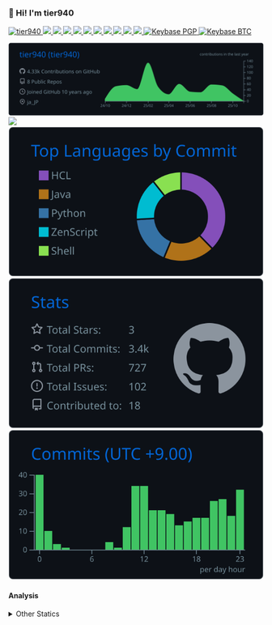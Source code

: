 ### 👋 Hi! I'm tier940

<p align="left"> 
  <a href="https://github.com/tier940/tier940/">
    <img src="https://komarev.com/ghpvc/?username=tier940" alt="tier940" />
  </a>
  <a href="http://twitter.com/tier940">
    <img height="20" src="https://img.shields.io/twitter/follow/tier940?label=Twitter&logo=twitter&style=flat" />
  </a>
  <a href="https://github.com/tier940">
    <img height="20" src="https://img.shields.io/github/followers/tier940?label=follow&logo=github&style=flat" />
  </a>
  <a href="https://www.reddit.com/user/tier940">
    <img height="20" src="https://img.shields.io/reddit/user-karma/combined/tier940?label=Reddit&logo=reddit&style=flat" />
  </a>
  <a href="https://stackoverflow.com/users/17317833/tier940">
    <img height="20" src="https://img.shields.io/stackexchange/stackoverflow/r/17317833?label=StackOverflow&logo=stack-overflow&style=flat" />
  </a>
  <a href="https://zenn.dev/tier940">
    <img height="20" src="https://zenn.badge.nikaera.com/s/tier940/likes" />
  </a>
  <a href="https://zenn.dev/tier940">
    <img height="20" src="https://zenn.badge.nikaera.com/s/tier940/followers" />
  </a>
  <a href="https://zenn.dev/tier940">
    <img height="20" src="https://zenn.badge.nikaera.com/s/tier940/articles" />
  </a>
  <a href="http://qiita.com/tier940">
    <img height="20" src="https://qiita-badge.apiapi.app/s/tier940/posts.svg" />
  </a>
  <a href="http://qiita.com/tier940">
    <img height="20" src="https://qiita-badge.apiapi.app/s/tier940/contributions.svg" />
  </a>
  <a href="https://github.com/tier940/tier940/">
    <img height="20" src="https://github.com/tier940/tier940/actions/workflows/main.yml/badge.svg" />
  </a>
  <a href="https://keybase.io/tier940">
    <img alt="Keybase PGP" src="https://img.shields.io/keybase/pgp/tier940">
  </a>
  <a href="https://keybase.io/tier940">
    <img alt="Keybase BTC" src="https://img.shields.io/keybase/btc/tier940">
  </a>
</p>

[![](https://raw.githubusercontent.com/tier940/tier940/main/profile-summary-card-output/github_dark/0-profile-details.svg)](https://github.com/vn7n24fzkq/github-profile-summary-cards)
[![](https://raw.githubusercontent.com/tier940/tier940/main/profile-summary-card-output/github_dark/1-repos-per-language.svg)](https://github.com/vn7n24fzkq/github-profile-summary-cards) [![](https://raw.githubusercontent.com/tier940/tier940/main/profile-summary-card-output/github_dark/2-most-commit-language.svg)](https://github.com/vn7n24fzkq/github-profile-summary-cards)
[![](https://raw.githubusercontent.com/tier940/tier940/main/profile-summary-card-output/github_dark/3-stats.svg)](https://github.com/vn7n24fzkq/github-profile-summary-cards) [![](https://raw.githubusercontent.com/tier940/tier940/main/profile-summary-card-output/github_dark/4-productive-time.svg)](https://github.com/vn7n24fzkq/github-profile-summary-cards)


#### Analysis
<!-- <img height="150" src="https://github.com/tier940/tier940/blob/master/images/stat.svg" alt="Alternative Text"/> -->

<details>
  <summary>Other Statics</summary>
  <!--START_SECTION:waka-->
![Code Time](http://img.shields.io/badge/Code%20Time-4%2C469%20hrs%209%20mins-blue)

**🐱 My GitHub Data** 

> 📦 35.4 kB Used in GitHub's Storage 
 > 
> 💼 Opted to Hire
 > 
> 📜 8 Public Repositories 
 > 
> 🔑 5 Private Repositories 
 > 
**I'm an Early 🐤** 

```text
🌞 Morning                2879 commits        ████░░░░░░░░░░░░░░░░░░░░░   16.58 % 
🌆 Daytime                6261 commits        █████████░░░░░░░░░░░░░░░░   36.07 % 
🌃 Evening                6400 commits        █████████░░░░░░░░░░░░░░░░   36.87 % 
🌙 Night                  1820 commits        ███░░░░░░░░░░░░░░░░░░░░░░   10.48 % 
```
📅 **I'm Most Productive on Saturday** 

```text
Monday                   1756 commits        ███░░░░░░░░░░░░░░░░░░░░░░   10.12 % 
Tuesday                  2813 commits        ████░░░░░░░░░░░░░░░░░░░░░   16.20 % 
Wednesday                2162 commits        ███░░░░░░░░░░░░░░░░░░░░░░   12.45 % 
Thursday                 1765 commits        ███░░░░░░░░░░░░░░░░░░░░░░   10.17 % 
Friday                   2444 commits        ████░░░░░░░░░░░░░░░░░░░░░   14.08 % 
Saturday                 3222 commits        █████░░░░░░░░░░░░░░░░░░░░   18.56 % 
Sunday                   3198 commits        █████░░░░░░░░░░░░░░░░░░░░   18.42 % 
```


📊 **This Week I Spent My Time On** 

```text
🕑︎ Time Zone: Asia/Tokyo

💬 Programming Languages: 
Other                    24 hrs 39 mins      ██████████████████████░░░   86.19 % 
Java                     1 hr 34 mins        █░░░░░░░░░░░░░░░░░░░░░░░░   05.48 % 
Markdown                 1 hr 12 mins        █░░░░░░░░░░░░░░░░░░░░░░░░   04.21 % 
Gradle                   14 mins             ░░░░░░░░░░░░░░░░░░░░░░░░░   00.85 % 
YAML                     12 mins             ░░░░░░░░░░░░░░░░░░░░░░░░░   00.75 % 

🔥 Editors: 
Edge                     24 hrs 23 mins      █████████████████████░░░░   85.23 % 
IntelliJ IDEA            2 hrs 26 mins       ██░░░░░░░░░░░░░░░░░░░░░░░   08.51 % 
VS Code                  1 hr 47 mins        ██░░░░░░░░░░░░░░░░░░░░░░░   06.26 % 

💻 Operating System: 
Windows                  27 hrs 59 mins      ████████████████████████░   97.83 % 
Mac                      35 mins             █░░░░░░░░░░░░░░░░░░░░░░░░   02.05 % 
Linux                    2 mins              ░░░░░░░░░░░░░░░░░░░░░░░░░   00.12 % 
```

**I Mostly Code in Java** 

```text
Java                     16 repos            █████████████░░░░░░░░░░░░   51.61 % 
ZenScript                3 repos             ██░░░░░░░░░░░░░░░░░░░░░░░   09.68 % 
Shell                    2 repos             ██░░░░░░░░░░░░░░░░░░░░░░░   06.45 % 
Python                   2 repos             ██░░░░░░░░░░░░░░░░░░░░░░░   06.45 % 
HTML                     1 repo              █░░░░░░░░░░░░░░░░░░░░░░░░   03.23 % 
```



**Timeline**

![Lines of Code chart](https://raw.githubusercontent.com/tier940/tier940/main/assets/bar_graph.png)


 Last Updated on 18/09/2024 00:08:28 UTC
<!--END_SECTION:waka-->
</details>
